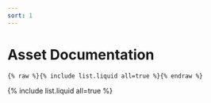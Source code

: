 ```yaml
---
sort: 1
---
```


# Asset Documentation

```
{% raw %}{% include list.liquid all=true %}{% endraw %}
```

{% include list.liquid all=true %}
